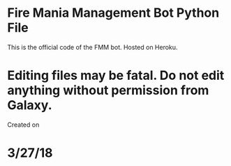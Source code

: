 # Fire Mania Management Bot Python File
This is the official code of the FMM bot. Hosted on Heroku.

# Editing files may be fatal. Do not edit anything without permission from Galaxy.
Created on
# 3/27/18
